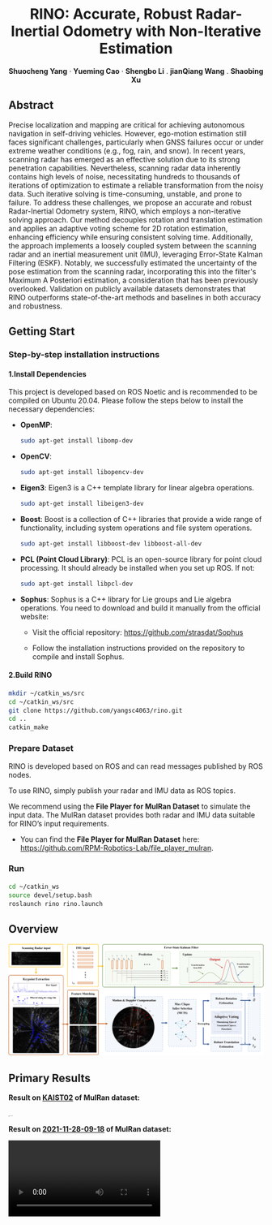 <p align="center">
  <h1 align="center">RINO: Accurate, Robust Radar-Inertial Odometry with Non-Iterative Estimation</h1>

  <p align="center">
    <strong>Shuocheng Yang</strong>
    ·
    <strong>Yueming Cao</strong>
    ·
    <strong>Shengbo Li</strong>
    .
    <strong>jianQiang Wang</strong>
    .
    <strong>Shaobing Xu</strong>
</p>

## Abstract

Precise localization and mapping are critical for achieving autonomous navigation in self-driving vehicles. However, ego-motion estimation still faces significant challenges, particularly when GNSS failures occur or under extreme weather conditions (e.g., fog, rain, and snow). In recent years, scanning radar has emerged as an effective solution due to its strong penetration capabilities. Nevertheless, scanning radar data inherently contains high levels of noise, necessitating hundreds to thousands of iterations of optimization to estimate a reliable transformation from the noisy data. Such iterative solving is time-consuming, unstable, and prone to failure. To address these challenges, we propose an accurate and robust Radar-Inertial Odometry system, RINO, which employs a non-iterative solving approach. Our method decouples rotation and translation estimation and applies an adaptive voting scheme for 2D rotation estimation, enhancing efficiency while ensuring consistent solving time. Additionally, the approach implements a loosely coupled system between the scanning radar and an inertial measurement unit (IMU), leveraging Error-State Kalman Filtering (ESKF). Notably, we successfully estimated the uncertainty of the pose estimation from the scanning radar, incorporating this into the filter's Maximum A Posteriori estimation, a consideration that has been previously overlooked. Validation on publicly available datasets demonstrates that RINO outperforms state-of-the-art methods and baselines in both accuracy and robustness.

## Getting Start

### Step-by-step installation instructions

#### 1.Install Dependencies

This project is developed based on ROS Noetic and is recommended to be compiled on Ubuntu 20.04. Please follow the steps below to install the necessary dependencies:

- **OpenMP**: 

  ```bash
  sudo apt-get install libomp-dev
  ```

- **OpenCV**:

  ```bash
  sudo apt-get install libopencv-dev
  ```

- **Eigen3**: Eigen3 is a C++ template library for linear algebra operations.

  ```bash
  sudo apt-get install libeigen3-dev
  ```

- **Boost**: Boost is a collection of C++ libraries that provide a wide range of functionality, including system operations and file system operations.

  ```bash
  sudo apt-get install libboost-dev libboost-all-dev
  ```

- **PCL (Point Cloud Library)**: PCL is an open-source library for point cloud processing. It should already be installed when you set up ROS. If not:

  ```bash
  sudo apt-get install libpcl-dev
  ```

- **Sophus**: Sophus is a C++ library for Lie groups and Lie algebra operations. You need to download and build it manually from the official website:

  - Visit the official repository: https://github.com/strasdat/Sophus

  - Follow the installation instructions provided on the repository to compile and install Sophus.

#### 2.Build RINO

```bash
mkdir ~/catkin_ws/src
cd ~/catkin_ws/src
git clone https://github.com/yangsc4063/rino.git
cd ..
catkin_make
```

### Prepare Dataset

RINO is developed based on ROS and can read messages published by ROS nodes. 

To use RINO, simply publish your radar and IMU data as ROS topics.

We recommend using the **File Player for MulRan Dataset** to simulate the input data. The MulRan dataset provides both radar and IMU data suitable for RINO’s input requirements.

- You can find the **File Player for MulRan Dataset** here: https://github.com/RPM-Robotics-Lab/file_player_mulran.

### Run

```bash
cd ~/catkin_ws
source devel/setup.bash
roslaunch rino rino.launch
```

## Overview

![overview](https://github.com/yangsc4063/rino/blob/main/figure/overview.png)

## Primary Results

**Result on <u>KAIST02</u> of MulRan dataset:**

<img src=".\figure\result_kaist.png" alt="result_kaist" style="zoom:10%;" />

**Result on <u>2021-11-28-09-18</u> of MulRan dataset:**

<video src='https://github.com/yangsc4063/rino/blob/main/figure/result_boreas.mp4'>

## Acknowledgement

Many thanks to these excellent projects:

- [ORORA]:https://github.com/url-kaist/outlier-robust-radar-odometry

- [SLAM in autonomous driving]:https://github.com/gaoxiang12/slam_in_autonomous_driving
